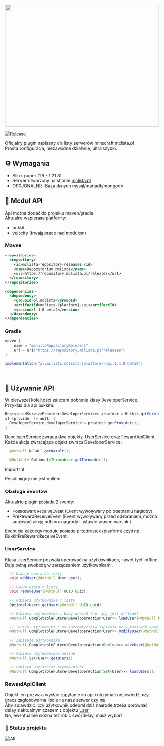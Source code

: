 <p align="center">
  <img src="https://i.imgur.com/ngXnPK7.png" width="500" height="400">
</p>

[![Release](https://img.shields.io/github/v/release/kerpsondev/mclista-plugin.svg)](https://github.com/kerpsondev/mclista-plugin/releases)

Oficjalny plugin napisany dla listy serwerów minecraft mclista.pl
<br>
Prosta konfiguracja, niezawodne działanie, ultra szybki.
<br>

## ⚙️ Wymagania 

- Silnik paper (1.8 - 1.21.8)
- Serwer utworzony na stronie [mclista.pl](https://mclista.pl)
- OPCJONALNIE: Baza danych mysql/mariadb/mongodb

## 💛 Moduł API

Api można dodać do projektu maven/gradle.
<br>
Aktualne wspierane platformy:
- bukkit
- velocity (trwają prace nad modułem)

### Maven

```xml
<repositories>
  <repository>
    <id>mclista-repository-releases</id>
    <name>Repozytorium McLista</name>
    <url>https://repository.mclista.pl/releases</url>
  </repository>
</repositories>

<dependencies>
  <dependency>
    <groupId>pl.mclista</groupId>
    <artifactId>mclista-{platform}-api</artifactId>
    <version>1.1.0-beta2</version>
  </dependency>
</dependencies>
```

### Gradle
```gradle
maven {
    name = "mclistaRepositoryReleases"
    url = uri("https://repository.mclista.pl/releases")
}

implementation("pl.mclista:mclista-{platform}-api:1.1.0-beta2")
```
<br>

## 🤖 Używanie API

W pierwszej kolejności zalecam pobranie klasy DeveloperService.
<br>
Przykład dla api bukkita:

```java
RegisteredServiceProvider<DeveloperService> provider = Bukkit.getServicesManager().getRegistration(DeveloperService.class);
if (provider != null) {
  DeveloperService developerService = provider.getProvider();
}
```

DeveloperService zwraca dwa objekty, UserService oraz RewardApiClient.
<br>
Każda akcja zwracająca objekt zwraca DeveloperService:
```java
  @NotNull RESULT getResult();

  @Nullable Optional<Throwable> getThrowable();
```
> [!IMPORTANT]
> Result nigdy nie jest nullem

### Obsługa eventów

Aktualnie plugin posiada 2 eventy:
- PostRewardReceiveEvent (Event wywoływany po odebraniu nagrody)
- PreRewardReceiveEvent (Event wywoływany przed odebraniem, można anulować akcję odbioru nagrody i ustawić własne warunki)

Event dla każdego modułu posiada przedrostek {platform} czyli np. BukkitPreRewardReceiveEvent.
<br>

### UserService

Klasa UserService pozwala operować na użytkownikach, nawet tych offline.
<br>
Daje pełną swobodę w zarządzaniem użytkownikami.

```java
  // Dodaje usera do listy
  void addUser(@NotNull User user);

  // Usuwa usera z listy
  void removeUser(@NotNull UUID uuid);

  // Pobiera użytkownika z listy
  Optional<User> getUser(@NotNull UUID uuid);

  // Pobiera użytkownika z bazy danych (np. gdy jest offline)
  @NotNull CompletableFuture<DeveloperAction<User>> loadUser(@NotNull UUID uuid);

  // Zwraca użytkownika i go automatycznie zapisuje po wykonanych operacjach
  @NotNull CompletableFuture<DeveloperAction<User>> modifyUser(@NotNull UUID uuid, @NotNull Consumer<User> userConsumer);

  // Zapisuje użytkownika
  @NotNull CompletableFuture<DeveloperAction<Boolean>> saveUser(@NotNull User user);

  // Pobiera użytkowników online
  @NotNull Set<User> getUsers();

  // Pobiera wszystkich użytkowników
  @NotNull CompletableFuture<DeveloperAction<Set<User>>> loadUsers();
```

### RewardApiClient

Objekt ten pozwala wysłać zapytanie do api i otrzymać odpowiedź, czy gracz zagłosował na liście na nasz serwer czy nie.
<br>
Aby sprawdzić, czy użytkownik odebrał dziś nagrodę trzeba porównać delay z aktualnym czasem z objektu [User](#userservice)
<br>
No, ewentualnie można też robić swój delay, masz wybór!

### 💛 Status projektu
![Alt](https://repobeats.axiom.co/api/embed/70650ca5fb9b12b8f5921304cf89af4fc8861c42.svg "Repobeats analytics image")
